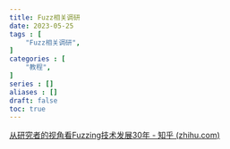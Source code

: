 ```yaml
---
title: Fuzz相关调研
date: 2023-05-25
tags : [
	"Fuzz相关调研",
]
categories : [
	"教程",
]
series : []
aliases : []
draft: false
toc: true
---
```


[从研究者的视角看Fuzzing技术发展30年 - 知乎 (zhihu.com)](https://zhuanlan.zhihu.com/p/103914349)